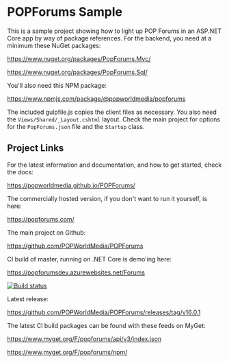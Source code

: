 POPForums Sample
================

This is a sample project showing how to light up POP Forums in an ASP.NET Core app by way of package references. For the backend, you need at a minimum these NuGet packages:

https://www.nuget.org/packages/PopForums.Mvc/

https://www.nuget.org/packages/PopForums.Sql/ 

You'll also need this NPM package:

https://www.npmjs.com/package/@popworldmedia/popforums 

The included gulpfile.js copies the client files as necessary. You also need the `Views/Shared/_Layout.cshtml` layout. Check the main project for options for the `PopForums.json` file and the `Startup` class.

## Project Links

For the latest information and documentation, and how to get started, check the docs: 

https://popworldmedia.github.io/POPForums/

The commercially hosted version, if you don't want to run it yourself, is here: 

https://popforums.com/

The main project on Github: 

https://github.com/POPWorldMedia/POPForums

CI build of master, running on .NET Core is demo'ing here: 

https://popforumsdev.azurewebsites.net/Forums

[![Build status](https://popw.visualstudio.com/POP%20Forums/_apis/build/status/popforumsdev)](https://popw.visualstudio.com/POP%20Forums/_build/latest?definitionId=2)

Latest release: 

https://github.com/POPWorldMedia/POPForums/releases/tag/v16.0.1

The latest CI build packages can be found with these feeds on MyGet: 

https://www.myget.org/F/popforums/api/v3/index.json 

https://www.myget.org/F/popforums/npm/


